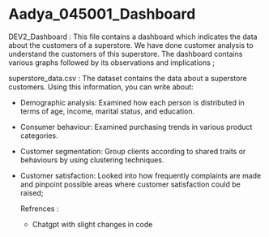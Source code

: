 # Aadya_045001_Dashboard

DEV2_Dashboard : This file contains a dashboard which indicates the data about the customers of a superstore.  We have done customer analysis to understand the customers of this superstore. The dashboard contains various graphs followed by its observations and implications ;

superstore_data.csv : The dataset contains the data about a superstore customers. Using this information, you can write about:

- Demographic analysis: Examined how each person is distributed in terms of age, income, marital status, and education.
- Consumer behaviour: Examined purchasing trends in various product categories.
- Customer segmentation: Group clients according to shared traits or behaviours by using clustering techniques.
- Customer satisfaction: Looked into how frequently complaints are made and pinpoint possible areas where customer satisfaction could be raised;

  Refrences :
  - Chatgpt with slight changes in code


